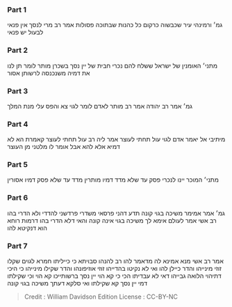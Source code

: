 
### Part 1
גמ׳ ורמינהי עיר שכבשוה כרקום כל כהנות שבתוכה פסולות אמר רב מרי לנסך אין פנאי לבעול יש פנאי

### Part 2
מתני׳ האומנין של ישראל ששלח להם נכרי חבית של יין נסך בשכרן מותר לומר תן לנו את דמיה משנכנסה לרשותן אסור

### Part 3
גמ׳ אמר רב יהודה אמר רב מותר לאדם לומר לגוי צא והפס עלי מנת המלך 

### Part 4
מיתיבי אל יאמר אדם לגוי עול תחתי לעוצר אמר ליה רב עול תחתי לעוצר קאמרת הא לא דמיא אלא להא אבל אומר לו מלטני מן העוצר

### Part 5
מתני׳ המוכר יינו לנכרי פסק עד שלא מדד דמיו מותרין מדד עד שלא פסק דמיו אסורין

### Part 6
גמ׳ אמר אמימר משיכה בגוי קונה תדע דהני פרסאי משדרי פרדשני להדדי ולא הדרי בהו רב אשי אמר לעולם אימא לך משיכה בגוי אינה קונה והאי דלא הדרי בהו דרמות רוחא הוא דנקיטא להו 

### Part 7
אמר רב אשי מנא אמינא לה מדאמר להו רב להנהו סבויתא כי כייליתו חמרא לגוים שקלו זוזי מינייהו והדר כיילן להו ואי לא נקיטו בהדייהו זוזי אוזיפונהו והדר שקילו מינייהו כי היכי דתיהוי הלואה גבייהו דאי לא עבדיתו הכי כי קא הוי יין נסך ברשותייכו קא הוי וכי שקילתו דמי יין נסך קא שקילתו ואי סלקא דעתך משיכה בגוי קונה

>Credit : William Davidson Edition
>License : CC-BY-NC
